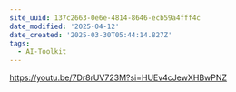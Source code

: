 ```yaml
---
site_uuid: 137c2663-0e6e-4814-8646-ecb59a4fff4c
date_modified: '2025-04-12'
date_created: '2025-03-30T05:44:14.827Z'
tags:
  - AI-Toolkit
---
```































https://youtu.be/7Dr8rUV723M?si=HUEv4cJewXHBwPNZ